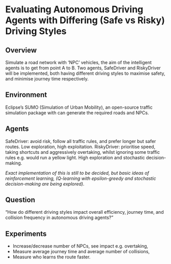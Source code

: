 # Evaluating Autonomous Driving Agents with Differing (Safe vs Risky) Driving Styles

## Overview

Simulate a road network with ‘NPC’ vehicles, the aim of the intelligent agents is to get from point A to B. Two agents, SafeDriver and RiskyDriver will be implemented, both having different driving styles to maximise safety, and minimise journey time respectively.

## Environment 

Eclipse’s SUMO (Simulation of Urban Mobility), an open-source traffic simulation package with can generate the required roads and NPCs. 

## Agents

SafeDriver: avoid risk, follow all traffic rules, and prefer longer but safer routes. Low exploration, high exploitation. 
RiskyDriver: prioritise speed, taking shortcuts and aggressively overtaking, whilst ignoring some traffic rules e.g. would run a yellow light. High exploration and stochastic decision-making. 

*Exact implementation of this is still to be decided, but basic ideas of reinforcement learning, (Q-learning with epsilon-greedy and stochastic decision-making are being explored).*

## Question 

“How do different driving styles impact overall efficiency, journey time, and collision frequency in autonomous driving agents?”

## Experiments

-	Increase/decrease number of NPCs, see impact e.g. overtaking,
-	Measure average journey time and average number of collisions,
-	Measure who learns the route faster.
